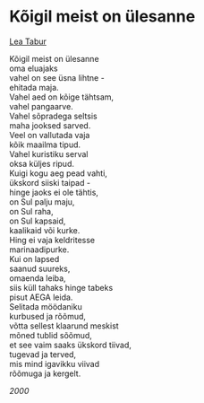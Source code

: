# Kõigil meist on ülesanne

[Lea Tabur](./)

Kõigil meist on ülesanne  
oma eluajaks  
vahel on see üsna lihtne -  
ehitada maja.  
Vahel aed on kõige tähtsam,  
vahel pangaarve.  
Vahel sõpradega seltsis  
maha jooksed sarved.  
Veel on vallutada vaja  
kõik maailma tipud.  
Vahel kuristiku serval  
oksa küljes ripud.  
Kuigi kogu aeg pead vahti,  
ükskord siiski taipad -  
hinge jaoks ei ole tähtis,  
on Sul palju maju,  
on Sul raha,  
on Sul kapsaid,  
kaalikaid või kurke.  
Hing ei vaja keldritesse  
marinaadipurke.  
Kui on lapsed  
saanud suureks,  
omaenda leiba,  
siis küll tahaks hinge tabeks  
pisut AEGA leida.  
Selitada möödaniku  
kurbused ja rõõmud,  
võtta sellest klaarund meskist  
mõned tublid sõõmud,  
et see vaim saaks ükskord tiivad,  
tugevad ja terved,  
mis mind igavikku viivad  
rõõmuga ja kergelt.

_2000_

